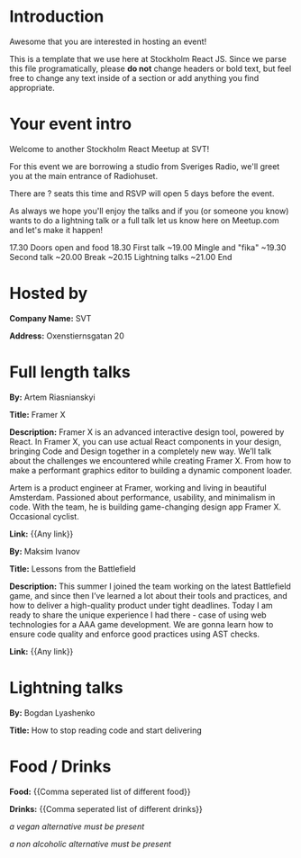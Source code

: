 # Introduction
Awesome that you are interested in hosting an event!

This is a template that we use here at Stockholm React JS.
Since we parse this file programatically, please **do not** change headers or bold text, but feel free to change any text inside of a section or add anything you find appropriate.

# Your event intro
Welcome to another Stockholm React Meetup at SVT!

For this event we are borrowing a studio from Sveriges Radio, we'll greet you at the main entrance of Radiohuset.

There are ? seats this time and RSVP will open 5 days before the event.

As always we hope you'll enjoy the talks and if you (or someone you know) wants to do a lightning talk or a full talk let us know here on Meetup.com and let's make it happen!

17.30 Doors open and food
18.30 First talk
~19.00 Mingle and "fika"
~19.30 Second talk
~20.00 Break
~20.15 Lightning talks
~21.00 End

# Hosted by
**Company Name:** SVT

**Address:** Oxenstiernsgatan 20

# Full length talks
**By:** Artem Riasnianskyi

**Title:** Framer X

**Description:** Framer X is an advanced interactive design tool, powered by React. In Framer X, you can use actual React components in your design, bringing Code and Design together in a completely new way. We’ll talk about the challenges we encountered while creating Framer X. From how to make a performant graphics editor to building a dynamic component loader.

Artem is a product engineer at Framer, working and living in beautiful Amsterdam. Passioned about performance, usability, and minimalism in code. With the team, he is building game-changing design app Framer X. Occasional cyclist.

**Link:** {{Any link}}

**By:** Maksim Ivanov

**Title:** Lessons from the Battlefield

**Description:** This summer I joined the team working on the latest Battlefield game, and since then I’ve learned a lot about their tools and practices, and how to deliver a high-quality product under tight deadlines. Today I am ready to share the unique experience I had there - case of using web technologies for a AAA game development. We are gonna learn how to ensure code quality and enforce good practices using AST checks.

**Link:** {{Any link}}

# Lightning talks
**By:** Bogdan Lyashenko

**Title:** How to stop reading code and start delivering

# Food / Drinks
**Food:** {{Comma seperated list of different food}}

**Drinks:** {{Comma seperated list of different drinks}}

*a vegan alternative must be present*

*a non alcoholic alternative must be present*
